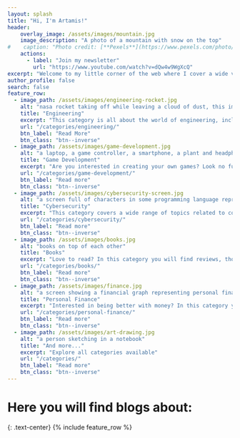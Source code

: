 ```yaml
---
layout: splash
title: "Hi, I'm Artamis!"
header:
    overlay_image: /assets/images/mountain.jpg
    image_description: "A photo of a mountain with snow on the top"
#    caption: "Photo credit: [**Pexels**](https://www.pexels.com/photo/white-and-black-mountain-wallpaper-933054/)"
    actions:
      - label: "Join my newsletter"
        url: "https://www.youtube.com/watch?v=dQw4w9WgXcQ"
excerpt: "Welcome to my little corner of the web where I cover a wide variety of topics that I'm passionate about hoping to inspire curiosity, encourage learning, and provide ideas for exploration."
author_profile: false
search: false
feature_row:
  - image_path: /assets/images/engineering-rocket.jpg
    alt: "nasa rocket taking off while leaving a cloud of dust, this image represents engineering"
    title: "Engineering"
    excerpt: "This category is all about the world of engineering, including topics like aerospace, mechanical, software, and more. From the latest advances in technology to the design and construction of structures and machines, you'll find it all here."
    url: "/categories/engineering/"
    btn_label: "Read More"
    btn_class: "btn--inverse"
  - image_path: /assets/images/game-development.jpg
    alt: "a laptop, a game controller, a smartphone, a plant and headphones representing game development"
    title: "Game Development"
    excerpt: "Are you interested in creating your own games? Look no further than the game development category! Learn about game engines, programming languages, design principles, and more."
    url: "/categories/game-development/"
    btn_label: "Read more"
    btn_class: "btn--inverse"
  - image_path: /assets/images/cybersecurity-screen.jpg
    alt: "a screen full of characters in some programming language representing cybersecurity"
    title: "Cybersecurity"
    excerpt: "This category covers a wide range of topics related to computer security, including ethical hacking, penetration testing, and cybercrime. Whether you're a professional in the field or just starting out, you'll find valuable information here."
    url: "/categories/cybersecurity/"
    btn_label: "Read more"
    btn_class: "btn--inverse"
  - image_path: /assets/images/books.jpg
    alt: "books on top of each other"
    title: "Books"
    excerpt: "Love to read? In this category you will find reviews, thoughts, and summaries about a wide variety of books, both fiction and non-fiction."
    url: "/categories/books/"
    btn_label: "Read more"
    btn_class: "btn--inverse"
  - image_path: /assets/images/finance.jpg
    alt: "a screen showing a financial graph representing personal finance"
    title: "Personal Finance"
    excerpt: "Interested in being better with money? In this category you will learn more about budgeting, investing, and helpful tips."
    url: "/categories/personal-finance/"
    btn_label: "Read more"
    btn_class: "btn--inverse"
  - image_path: /assets/images/art-drawing.jpg
    alt: "a person sketching in a notebook"
    title: "And more..."
    excerpt: "Explore all categories available"
    url: "/categories/"
    btn_label: "Read more"
    btn_class: "btn--inverse"
---
```

# Here you will find blogs about:
{: .text-center}
{% include feature_row %}